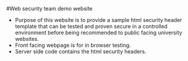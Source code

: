 
#Web security team demo website

* Purpose of this website is to provide a sample html security header template that can be tested
and proven secure in a controlled environment before being recommended to public facing university websites.
* Front facing webpage is for in browser testing.
* Server side code contains the html security headers.